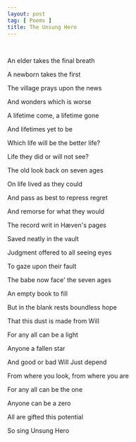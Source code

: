 ```yaml
---
layout: post
tag: [ Poems ]
title: The Unsung Hero
---
```


<br/>

An elder takes the final breath

A newborn takes the first

The village prays upon the news

And wonders which is worse

A lifetime come, a lifetime gone

And lifetimes yet to be

Which life will be the better life?

Life they did or will not see?

The old look back on seven ages

On life lived as they could

And pass as best to repress regret

And remorse for what they would

The record writ in Hæven's pages

Saved neatly in the vault

Judgment offered to all seeing eyes

To gaze upon their fault

The babe now face' the seven ages

An empty book to fill

But in the blank rests boundless hope

That this dust is made from Will

For any all can be a light

Anyone a fallen star

And good or bad Will Just depend

From where you look, from where you are

For any all can be the one

Anyone can be a zero

All are gifted this potential

So sing Unsung Hero

<br/>
